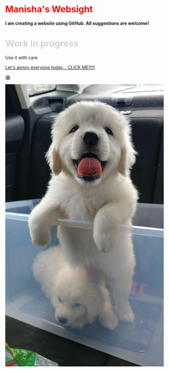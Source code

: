 
<head>
  <h1 style = "color:Red;"> Manisha's Websight</h1>
</head>

<body>
   <b> I am creating a website using GitHub. All suggestions are welcome!</b>
   <h1 style="color:LightGrey;"> Work in progress </h1>
   <p> Use it with care </p>
   <a href="https://www.youtube.com/watch?v=n4QSYx4wVQg">Let's annoy everyone today... CLICK ME!!!!!<p>&#128514;</p></a>
  
  ![Cheese!](img-allo.jpeg)
 
</body>


